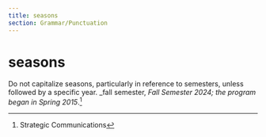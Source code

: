 ```yaml
---
title: seasons
section: Grammar/Punctuation
---
```

# seasons

Do not capitalize seasons, particularly in reference to semesters, unless followed by a specific year. _fall semester, _Fall Semester 2024; the program began in Spring 2015_.[^1]

[^1]: Strategic Communications